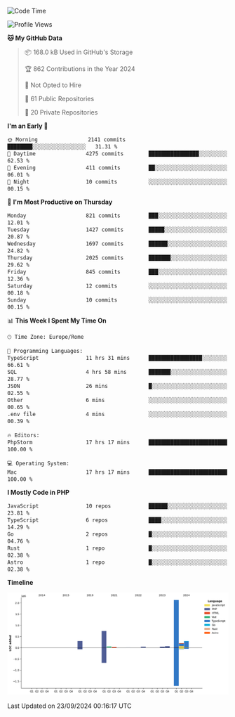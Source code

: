 <!--START_SECTION:waka-->
![Code Time](http://img.shields.io/badge/Code%20Time-5%2C326%20hrs%2051%20mins-blue)

![Profile Views](http://img.shields.io/badge/Profile%20Views-0-blue)

**🐱 My GitHub Data** 

> 📦 168.0 kB Used in GitHub's Storage 
 > 
> 🏆 862 Contributions in the Year 2024
 > 
> 🚫 Not Opted to Hire
 > 
> 📜 61 Public Repositories 
 > 
> 🔑 20 Private Repositories 
 > 
**I'm an Early 🐤** 

```text
🌞 Morning                2141 commits        ████████░░░░░░░░░░░░░░░░░   31.31 % 
🌆 Daytime                4275 commits        ████████████████░░░░░░░░░   62.53 % 
🌃 Evening                411 commits         ██░░░░░░░░░░░░░░░░░░░░░░░   06.01 % 
🌙 Night                  10 commits          ░░░░░░░░░░░░░░░░░░░░░░░░░   00.15 % 
```
📅 **I'm Most Productive on Thursday** 

```text
Monday                   821 commits         ███░░░░░░░░░░░░░░░░░░░░░░   12.01 % 
Tuesday                  1427 commits        █████░░░░░░░░░░░░░░░░░░░░   20.87 % 
Wednesday                1697 commits        ██████░░░░░░░░░░░░░░░░░░░   24.82 % 
Thursday                 2025 commits        ███████░░░░░░░░░░░░░░░░░░   29.62 % 
Friday                   845 commits         ███░░░░░░░░░░░░░░░░░░░░░░   12.36 % 
Saturday                 12 commits          ░░░░░░░░░░░░░░░░░░░░░░░░░   00.18 % 
Sunday                   10 commits          ░░░░░░░░░░░░░░░░░░░░░░░░░   00.15 % 
```


📊 **This Week I Spent My Time On** 

```text
🕑︎ Time Zone: Europe/Rome

💬 Programming Languages: 
TypeScript               11 hrs 31 mins      █████████████████░░░░░░░░   66.61 % 
SQL                      4 hrs 58 mins       ███████░░░░░░░░░░░░░░░░░░   28.77 % 
JSON                     26 mins             █░░░░░░░░░░░░░░░░░░░░░░░░   02.55 % 
Other                    6 mins              ░░░░░░░░░░░░░░░░░░░░░░░░░   00.65 % 
.env file                4 mins              ░░░░░░░░░░░░░░░░░░░░░░░░░   00.39 % 

🔥 Editors: 
PhpStorm                 17 hrs 17 mins      █████████████████████████   100.00 % 

💻 Operating System: 
Mac                      17 hrs 17 mins      █████████████████████████   100.00 % 
```

**I Mostly Code in PHP** 

```text
JavaScript               10 repos            ██████░░░░░░░░░░░░░░░░░░░   23.81 % 
TypeScript               6 repos             ████░░░░░░░░░░░░░░░░░░░░░   14.29 % 
Go                       2 repos             █░░░░░░░░░░░░░░░░░░░░░░░░   04.76 % 
Rust                     1 repo              █░░░░░░░░░░░░░░░░░░░░░░░░   02.38 % 
Astro                    1 repo              █░░░░░░░░░░░░░░░░░░░░░░░░   02.38 % 
```



**Timeline**

![Lines of Code chart](https://raw.githubusercontent.com/frnwtr/frnwtr/main/assets/bar_graph.png)


 Last Updated on 23/09/2024 00:16:17 UTC
<!--END_SECTION:waka-->